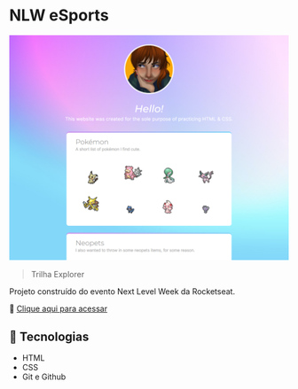 # NLW eSports

![preview](./.github/preview.png)

>Trilha Explorer

Projeto construído do evento Next Level Week da Rocketseat.

🔗 [Clique aqui para acessar](https://mariak-fla.github.io/NLW-eSport/)

## 🚀 Tecnologias

- HTML
- CSS
- Git e Github